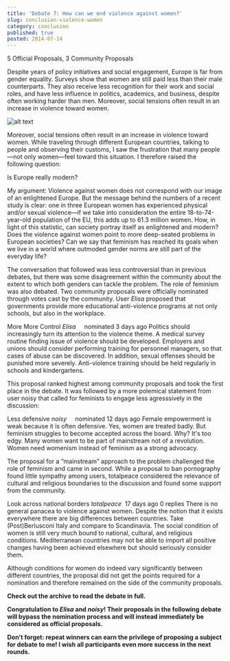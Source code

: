 ```yaml
---
title: 'Debate 7: How can we end violence against women?'
slug: conclusion-violence-women
category: conclusion
published: true
posted: 2014-07-14
---
```


5 Official Proposals, 3 Community Proposals

Despite years of policy initiatives and social engagement, Europe is far from gender equality. Surveys show that women are still paid less than their male counterparts. They also receive less recognition for their work and social roles, and have less influence in politics, academics, and business, despite often working harder than men. Moreover, social tensions often result in an increase in violence toward women. 

![alt text](https://s3-eu-west-1.amazonaws.com/lavapolis.bucket/lavapolis_media/Friday_DB7b.jpg)

Moreover, social tensions often result in an increase in violence toward women. While traveling through different European countries, talking to people and observing their customs, I saw the frustration that many people—not only women—feel toward this situation. I therefore raised the following question: 

Is Europe really modern?

My argument: Violence against women does not correspond with our image of an enlightened Europe. But the message behind the numbers of a recent study is clear: one in three European women has experienced physical and/or sexual violence―if we take into consideration the entire 18-to-74-year-old population of the EU, this adds up to 61.3 million women. How, in light of this statistic, can society portray itself as enlightened and modern? Does the violence against women point to more deep-seated problems in European societies? Can we say that feminism has reached its goals when we live in a world where outmoded gender norms are still part of the everyday life?

The conversation that followed was less controversial than in previous debates, but there was some disagreement within the community about the extent to which both genders can tackle the problem. The role of feminism was also debated.
Two community proposals were officially nominated through votes cast by the community. User _Elisa_ proposed that governments provide more educational anti-violence programs at not only schools, but also in the workplace. 

More More Control
_Elisa_     nominated 3 days ago
Politics should increasingly turn its attention to the violence theme. A medical survey routine finding issue of violence should be developed. Employers and unions should consider performing training for personnel managers, so that cases of abuse can be discovered. In addition, sexual offenses should be punished more severely. Anti-violence training should be held regularly in schools and kindergartens.

This proposal ranked highest among community proposals and took the first place in the debate. It was followed by a more polemical statement from user noisy that called for feminists to engage less agresssively in the discussion:  

Less defensive
_noisy_     nominated 12 days ago
Female empowerment is weak because it is often defensive. Yes, women are treated badly. But feminism struggles to become accepted across the board. Why? It's too edgy. Many women want to be part of mainstream not of a revolution. Women need womenism instead of feminism as a strong advocacy.

The proposal for a “mainstream” approach to the problem challenged the role of feminism and came in second.
While a proposal to ban pornography found little sympathy among users, totalpeace considered the relevance of cultural and religious boundaries to the discussion and found some support from the community. 

Look across national borders
_totalpeace_     17 days ago 0 replies
There is no general panacea to violence against women. Despite the notion that it exists everywhere there are big differences between countries. Take (Post)Berlusconi Italy and compare to Scandinavia. The social condition of women is still very much bound to national, cultural, and religious conditions. Mediterranean countries may not be able to import all positive changes having been achieved elsewhere but should seriously consider them.

Although conditions for women do indeed vary significantly between different countries, the proposal did not get the points required for a nomination and therefore remained on the side of the community proposals.


**Check out the archive to read the debate in full.**

**Congratulation to _Elisa_ and _noisy_! Their proposals in the following debate will bypass the nomination process and will instead immediately be considered as official proposals.**

**Don’t forget: repeat winners can earn the privilege of proposing a subject for debate to me!
I wish all participants even more success in the next rounds.**




